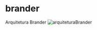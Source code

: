 # brander
Arquitetura Brander
![arquiteturaBrander](https://user-images.githubusercontent.com/65675428/207195375-54b12c28-64e2-4780-814f-b0d807999f3f.png)
